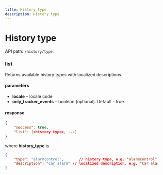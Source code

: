 ```yaml
---
title: History type
description: History type
---
```


# History type

API path: `/history/type`.

### list

Returns available history types with localized descriptions.

#### parameters

*   **locale** – locale code
*   **only_tracker_events** – boolean (optional). Default - true.

#### response

```json
{
    "success": true, 
    "list": [<history_type>, ...]
}
```   

where **history_type** is

```json
{
    "type": "alarmcontrol",       // history type, e.g. "alarmcontrol"
    "description": "Car alarm" // localized description, e.g. "Car alarm"
}
```
